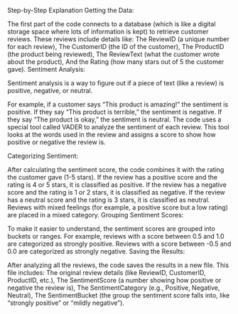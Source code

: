 Step-by-Step Explanation
Getting the Data:

The first part of the code connects to a database (which is like a digital storage space where lots of information is kept) to retrieve customer reviews. These reviews include details like:
The ReviewID (a unique number for each review),
The CustomerID (the ID of the customer),
The ProductID (the product being reviewed),
The ReviewText (what the customer wrote about the product),
And the Rating (how many stars out of 5 the customer gave).
Sentiment Analysis:

Sentiment analysis is a way to figure out if a piece of text (like a review) is positive, negative, or neutral.

For example, if a customer says “This product is amazing!” the sentiment is positive.
If they say “This product is terrible,” the sentiment is negative.
If they say “The product is okay,” the sentiment is neutral.
The code uses a special tool called VADER to analyze the sentiment of each review. This tool looks at the words used in the review and assigns a score to show how positive or negative the review is.

Categorizing Sentiment:

After calculating the sentiment score, the code combines it with the rating the customer gave (1-5 stars).
If the review has a positive score and the rating is 4 or 5 stars, it is classified as positive.
If the review has a negative score and the rating is 1 or 2 stars, it is classified as negative.
If the review has a neutral score and the rating is 3 stars, it is classified as neutral.
Reviews with mixed feelings (for example, a positive score but a low rating) are placed in a mixed category.
Grouping Sentiment Scores:

To make it easier to understand, the sentiment scores are grouped into buckets or ranges.
For example, reviews with a score between 0.5 and 1.0 are categorized as strongly positive.
Reviews with a score between -0.5 and 0.0 are categorized as strongly negative.
Saving the Results:

After analyzing all the reviews, the code saves the results in a new file. This file includes:
The original review details (like ReviewID, CustomerID, ProductID, etc.),
The SentimentScore (a number showing how positive or negative the review is),
The SentimentCategory (e.g., Positive, Negative, Neutral),
The SentimentBucket (the group the sentiment score falls into, like “strongly positive” or “mildly negative”).

